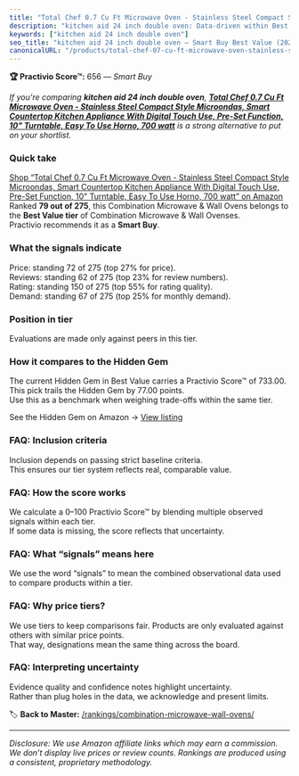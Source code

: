 ```yaml
---
title: "Total Chef 0.7 Cu Ft Microwave Oven - Stainless Steel Compact Style Microondas, Smart Countertop Kitchen Appliance With Digital Touch Use, Pre-Set Function, 10\" Turntable, Easy To Use Horno, 700 watt"
description: "kitchen aid 24 inch double oven: Data-driven within Best Value ranking using the Practivio Score™. Positioned by quality, value, demand, findability, momentum."
keywords: ["kitchen aid 24 inch double oven"]
seo_title: "kitchen aid 24 inch double oven — Smart Buy Best Value (2025)"
canonicalURL: "/products/total-chef-07-cu-ft-microwave-oven-stainless-steel-compact-style-microondas-smart-countertop-kitchen-appliance-with-digital-touch-use-pre-set-function-10-turntable-easy-to-use-horno-700-watt-B0CCJYXL35/"
---
```


**🏆 Practivio Score™:** 656 — _Smart Buy_


*If you're comparing **kitchen aid 24 inch double oven**, **[Total Chef 0.7 Cu Ft Microwave Oven - Stainless Steel Compact Style Microondas, Smart Countertop Kitchen Appliance With Digital Touch Use, Pre-Set Function, 10" Turntable, Easy To Use Horno, 700 watt](https://www.amazon.com/dp/B0CCJYXL35?tag=practivio-20)** is a strong alternative to put on your shortlist.*
### Quick take
[Shop “Total Chef 0.7 Cu Ft Microwave Oven - Stainless Steel Compact Style Microondas, Smart Countertop Kitchen Appliance With Digital Touch Use, Pre-Set Function, 10" Turntable, Easy To Use Horno, 700 watt” on Amazon](https://www.amazon.com/dp/B0CCJYXL35?tag=practivio-20)
Ranked **79 out of 275**, this Combination Microwave & Wall Ovens belongs to the **Best Value tier** of Combination Microwave & Wall Ovenses.  
Practivio recommends it as a **Smart Buy**.

### What the signals indicate
Price: standing 72 of 275 (top 27% for price).  
Reviews: standing 62 of 275 (top 23% for review numbers).  
Rating: standing 150 of 275 (top 55% for rating quality).  
Demand: standing 67 of 275 (top 25% for monthly demand).

### Position in tier
Evaluations are made only against peers in this tier.

### How it compares to the Hidden Gem
The current Hidden Gem in Best Value carries a Practivio Score™ of 733.00.  
This pick trails the Hidden Gem by 77.00 points.  
Use this as a benchmark when weighing trade-offs within the same tier.  

See the Hidden Gem on Amazon → [View listing](https://www.amazon.com/dp/B0DY11H2PJ?tag=practivio-20)

### FAQ: Inclusion criteria
Inclusion depends on passing strict baseline criteria.  
This ensures our tier system reflects real, comparable value.

### FAQ: How the score works
We calculate a 0–100 Practivio Score™ by blending multiple observed signals within each tier.  
If some data is missing, the score reflects that uncertainty.

### FAQ: What “signals” means here
We use the word “signals” to mean the combined observational data used to compare products within a tier.

### FAQ: Why price tiers?
We use tiers to keep comparisons fair. Products are only evaluated against others with similar price points.  
That way, designations mean the same thing across the board.

### FAQ: Interpreting uncertainty
Evidence quality and confidence notes highlight uncertainty.  
Rather than plug holes in the data, we acknowledge and present limits.


🏷️ **Back to Master:** [/rankings/combination-microwave-wall-ovens/](/rankings/combination-microwave-wall-ovens/)

---
_Disclosure: We use Amazon affiliate links which may earn a commission. We don’t display live prices or review counts. Rankings are produced using a consistent, proprietary methodology._
